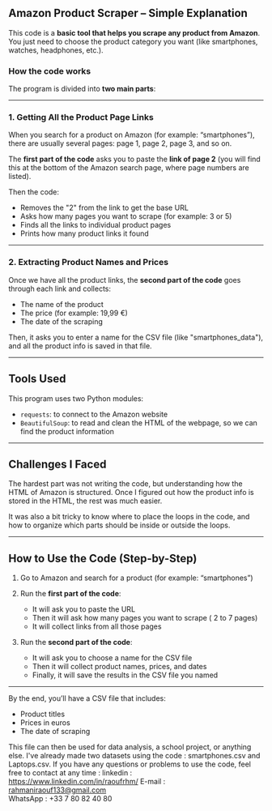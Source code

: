 ## Amazon Product Scraper – Simple Explanation

This code is a **basic tool that helps you scrape any product from Amazon**. You just need to choose the product category you want (like smartphones, watches, headphones, etc.).

### How the code works

The program is divided into **two main parts**:

---

### 1. Getting All the Product Page Links

When you search for a product on Amazon (for example: “smartphones”), there are usually several pages: page 1, page 2, page 3, and so on.

The **first part of the code** asks you to paste the **link of page 2** (you will find this at the bottom of the Amazon search page, where page numbers are listed).

Then the code:

* Removes the "2" from the link to get the base URL
* Asks how many pages you want to scrape (for example: 3 or 5)
* Finds all the links to individual product pages
* Prints how many product links it found

---

### 2. Extracting Product Names and Prices

Once we have all the product links, the **second part of the code** goes through each link and collects:

* The name of the product
* The price (for example: 19,99 €)
* The date of the scraping

Then, it asks you to enter a name for the CSV file (like "smartphones\_data"), and all the product info is saved in that file.

---

## Tools Used

This program uses two Python modules:

* `requests`: to connect to the Amazon website
* `BeautifulSoup`: to read and clean the HTML of the webpage, so we can find the product information

---

## Challenges I Faced

The hardest part was not writing the code, but understanding how the HTML of Amazon is structured. Once I figured out how the product info is stored in the HTML, the rest was much easier.

It was also a bit tricky to know where to place the loops in the code, and how to organize which parts should be inside or outside the loops.

---

## How to Use the Code (Step-by-Step)

1. Go to Amazon and search for a product (for example: “smartphones”)
2. Run the **first part of the code**:

   * It will ask you to paste the URL
   * Then it will ask how many pages you want to scrape ( 2 to 7 pages)
   * It will collect links from all those pages
5. Run the **second part of the code**:

   * It will ask you to choose a name for the CSV file
   * Then it will collect product names, prices, and dates
   * Finally, it will save the results in the CSV file you named

---

By the end, you’ll have a CSV file that includes:

* Product titles
* Prices in euros
* The date of scraping

This file can then be used for data analysis, a school project, or anything else.
I've already made two datasets using the code : smartphones.csv and Laptops.csv. 
If you have any questions or problems to use the code, feel free to contact at any time : 
linkedin : https://www.linkedin.com/in/raoufrhm/
E-mail : rahmaniraouf133@gmail.com  
WhatsApp : +33 7 80 82 40 80  
